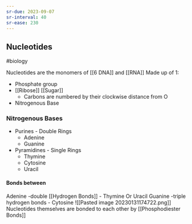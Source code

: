 ```yaml
---
sr-due: 2023-09-07
sr-interval: 40
sr-ease: 230
---
```

## Nucleotides
#biology 

Nucleotides are the monomers of [[6 DNA]] and [[RNA]]
Made up of 1:
- Phosphate group
- [[Ribose]] [[Sugar]]
	- Carbons are numbered by their clockwise distance from O
- Nitrogenous Base

### Nitrogenous Bases
- Purines - Double Rings
	- Adenine
	- Guanine
- Pyramidines - Single Rings
	- Thymine
	- Cytosine
	- Uracil

#### Bonds between
Adenine -double [[Hydrogen Bonds]] - Thymine Or Uracil
Guanine -triple hydrogen bonds - Cytosine
![[Pasted image 20230131174722.png]]
Nucleotides themselves are bonded to each other by [[Phosphodiester Bonds]]